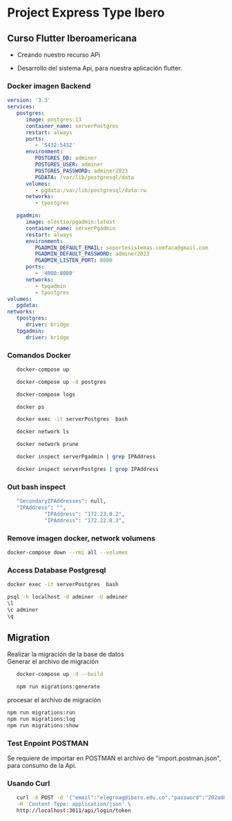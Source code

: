 # Project Express Type Ibero

## Curso Flutter Iberoamericana

-  Creando nuestro recurso APi

-  Desarrollo del sistema Api, para nuestra aplicación flutter.

### Docker imagen Backend

```yaml
version: '3.3'
services:
   postgres:
      image: postgres:13
      container_name: serverPostgres
      restart: always
      ports:
         - '5432:5432'
      environment:
         POSTGRES_DB: adminer
         POSTGRES_USER: adminer
         POSTGRES_PASSWORD: adminer2023
         PGDATA: /var/lib/postgresql/data
      volumes:
         - pgdata:/var/lib/postgresql/data:rw
      networks:
         - tpostgres

   pgadmin:
      image: elestio/pgadmin:latest
      container_name: serverPgadmin
      restart: always
      environment:
         PGADMIN_DEFAULT_EMAIL: soportesistemas.comfaca@gmail.com
         PGADMIN_DEFAULT_PASSWORD: adminer2023
         PGADMIN_LISTEN_PORT: 8080
      ports:
         - '4000:8080'
      networks:
         - tpgadmin
         - tpostgres
volumes:
   pgdata:
networks:
   tpostgres:
      driver: bridge
   tpgadmin:
      driver: bridge
```

### Comandos Docker

```bash
   docker-compose up

   docker-compose up -d postgres

   docker-compose logs

   docker ps

   docker exec -it serverPostgres  bash

   docker network ls

   docker network prune

   docker inspect serverPgadmin | grep IPAddress

   docker inspect serverPostgres | grep IPAddress
```

### Out bash inspect

```bash
   "SecondaryIPAddresses": null,
   "IPAddress": "",
            "IPAddress": "172.23.0.2",
            "IPAddress": "172.22.0.3",
```

### Remove imagen docker, network volumens

```bash
docker-compose down --rmi all --volumes
```

### Access Database Postgresql

```bash
docker exec -it serverPostgres  bash

psql -h localhost -d adminer -U adminer
\l
\c adminer
\q
```

## Migration

Realizar la migración de la base de datos  
Generar el archivo de migración

```bash
   docker-compose up -d --build

   npm run migrations:generate
```

procesar el archivo de migración

```bash
npm run migrations:run
npm run migrations:log
npm run migrations:show
```

### Test Enpoint POSTMAN

Se requiere de importar en POSTMAN el archivo de "import.postman.json", para consumo de la Api.

### Usando Curl

```bash
   curl -X POST -d '{"email":"elegroag@ibero.edu.co","password":"202adminer"}' \
   -H 'Content-Type: application/json' \
   http://localhost:3011/api/login/token
```
